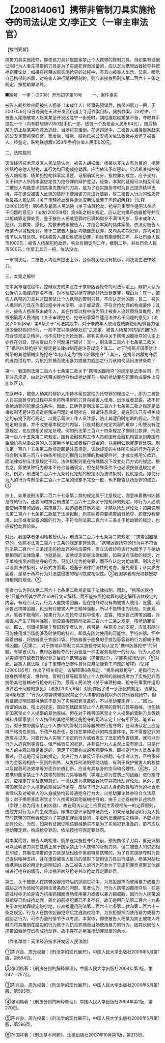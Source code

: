 # 【200814061】携带非管制刀具实施抢夺的司法认定 文/李正文（一审主审法官）

【裁判要旨】

携带刀具实施抢夺，即使该刀具非属国家禁止个人携带的管制刀具，但如果有证据证明行为人事先携带的刀具是为了实施犯罪而准备的，应认定为携带凶器抢夺并按抢窃罪论处；如果在携带凶器实施抢夺的过程中，有意向被害人出示、显露、暗示自己携带的凶器，对被害人进行精神强制的，则应直接依照刑法第二百六十三条之规定，按抢劫罪论处。

■案号　一审：（2008）开刑初字第16号 　　一、案件事实

被告人胡松维伙同被告人杨某（未成年人）经事先预谋后，携带凶器刀一把，于2007年9月13日晚间在天津开发区街道上寻觅作案目标，伺机作案。22时许，二被告人尾随被害人赵某某至开发区睦宁一街处时，胡松维趁赵某某不备，夺取其手提包一个（内有联想牌V350型手机一部、钱包一个及现金人民币64元），随后杨某为防止赵某某呼救及追赶，当场将其推倒。在逃跑途中，二被告人被接报案赶来的公安民警抓获归案。案发后，赃款、赃物已被公安机关依法收缴并发还了被害人。经鉴定，赃物联想牌V350型手机价值人民币620元。

二、法院裁判

天津经济技术开发区人民法院认为，被告人胡松维、杨某以非法占有为目的，携带凶器抢夺他人财物，其行为均已构成抢劫罪，应当依法予以惩处。公诉机关指控被告人胡松维、杨某犯抢劫罪事实清楚，证据确实充分，指控罪名成立，应予支持。关于辩护人所持本案应定性为抢夺罪的辩护意见，经查，本案的证据可以相互印证二被告人均能意识到其事先携带的刀具，是为了在实施抢夺时为自己提供精神支持，并在遭受被害人反抗的情形下使用该刀具进行威胁，故二被告人行为的性质符合最高人民法院《关于审理抢劫案件具体应用法律若干问题的解释》（法释\[2000\]35号）第6条及最高人民法院《关于审理抢劫、抢夺刑事案件适用法律若干问题的意见》（法发\[2005\]8号）第4条之相关规定，应认定为携带凶器抢夺并应以抢劫罪定罪处罚。鉴于被告人杨某犯罪时已满16周岁不满18周岁，系未成年人犯罪，为教育、感化、挽救未成年被告人，并结合本案的具体案情，依法对被告人杨某予以减轻处罚。鉴于二被告人当庭均能自愿认罪，又均系初次犯罪，亦均可酌情予以从轻处罚。判决被告人胡松维犯抢劫罪，判处有期徒刑三年，并处罚金人民币1000元；被告人杨某犯抢劫罪，判处有期徒刑二年，缓刑二年，并处罚金人民币500元；作案工具刀一把，依法没收。

一审判决后，二被告人均没有提出上诉，公诉机关也没有抗诉，判决发生法律效力。

三、本案之解析

在本案审理过程中，控辩双方的焦点在于携带凶器抢夺的司法认定上。辩护人认为公诉机关指控的罪名不当，对本案应以抢夺罪而非抢劫罪定罪，理由为：其一，被告人携带的刀具并非国家禁止个人携带的管制刀具，不应认定为凶器；其二，被告人携带的刀具在作案过程中并未使用、出示或显露，不符合抢劫罪的构成要件；其三，被告人杨某系未成年人，其在作案过程中虽为阻止被害人追赶而将其推倒，但根据最高人民法院《关于审理抢劫、抢夺刑事案件适用法律若干问题的意见》（法发\[2005\]8号）第9条关于"司法实践中，对于未成年人使用或威胁使用轻微暴力强抢少量财物的行为，一般不宜以抢劫罪处罚"之规定，被告人杨某的抗拒抓捕行为符合该规定之精神，也不应转化为抢劫罪。审判实务中关于携带凶器抢夺的认定上亦存在分歧，现拟提出几个问题进行研讨：其一，刑法第二百六十七条第二款关于"携带凶器抢夺"的规定是法律拟制还是注意规定？其二，对于"携带非国家禁止携带的其他器械实施抢夺"如何认定为"携带凶器抢夺"？其三，在携带凶器抢夺后的逃跑过程中，为抗拒抓捕而使用暴力或暴力威胁之行为该如何适用法律条款？

第一，我国刑法第二百六十七条第二款关于"携带凶器抢夺"的规定是法律拟制，而非注意规定，由此对携带凶器抢夺构成抢劫罪与一般的抢劫罪在犯罪构成要件上应加以区分。

在庭审中，被告人杨某的辩护人所持本案应定性为抢夺罪的理由之一，即为二被告人在实施抢夺的过程中并未将所携带的刀具向被害人使用、出示或者显露，故不符合抢劫罪的犯罪成立条件。因此，正确界定刑法第二百六十七条第二款之规定是法律拟制还是注意规定是解决问题的关键所在。所谓注意规定，是在刑法已有相关规定的前提下再行规定，以提示司法工作人员注意，防止其适用时忽略的规定。注意规定的设置，并不改变基本规定的内容，只是对相关规定内容的重申；即使没有注意规定，也应按相关规定处理。例如刑法第三百八十四条规定了挪用公款罪，刑法第一百八十五条第二款规定，国有金融机构工作人员和国有金融机构委派到非国有金融机构从事公务的人员挪用本单位或者客户资金的，以挪用公款罪定罪处罚。刑法第一百八十五条第二款规定即是注意规定，该款规定的主体所实施的行为在完全符合刑法第三百八十四条所规定的挪用公款罪的构成要件时，才成立挪用公款罪。而法律拟制与注意规定不同，法律拟制则是在特殊情况下改变处罚方式的规定。换言之，即使某种行为原本不符合普通规定，但在特殊条件下也必须按普通规定论处。例如，刑法第二百六十九条转化抢劫的规定即为法律拟制，也就是说，即使行为人的行为与刑法第二百六十三条的规定不完全一致，也不能否认抢劫罪的成立。①

综上，如果说刑法第二百六十七条第二款的规定属于注意规定，则意味着携带凶器抢夺的行为，还要同时符合刑法第二百六十三条关于抢劫罪的规定，即行为人必须要使用携带的凶器，实施暴力、胁迫或者其他方法，才能以抢劫罪论处；如果说刑法第二百六十七条第二款属于法律拟制，则意味着只要携带凶器抢夺，即使没有使用、出示或者显露凶器的行为，不符合刑法第二百六十三条关于抢劫罪的规定，也应按抢劫罪论处。

对此，我国学者张明楷教授认为，刑法第二百六十七条第二款规定："携带凶器抢夺的，依照本法第二百六十三条的规定定罪处罚。"携带凶器抢夺的行为并不符合刑法第二百六十三条规定的抢劫罪的构成要件，但立法者却将该行为赋予了与抢劫罪相同的法律效果。也就是说，该款规定即是法律拟制，如果没有该款的规定，对于单纯携带凶器抢夺的行为，只能认定为抢夺罪，而不应认定为抢劫罪。刑法之所以设置法律拟制，从形式方面看，是基于法律经济性的考虑，避免重复；从实质方面看，是基于两种行为对法益侵害的相同性或相似性。②我国学者周光权教授亦持相同的观点。③

笔者也认为刑法第二百六十七条第二款规定属于法律拟制，因此，"携带凶器抢夺"只能依照其字面含义进行文义解释，而不能按照抢劫罪的规定解释该款规定的内容。有观点认为，行为人虽携带凶器，但在抢夺时没有向被害人使用、显露、暗示自己携带凶器，也没有对被害人产生精神强制，所以不能转化为抢劫。对此观点，笔者不能苟同。如果行为人在抢夺过程中使用、显露、暗示自己携带凶器，对被害人产生了精神强制，则应直接按照刑法第二百六十三条之规定，按抢劫罪论处。那么，何谓携带呢？我国有学者认为，携带是一种现实上的支配，应具有随时可能使用或当场能够及时使用的特点，即具有随时使用的可能性。手持凶器、怀中藏着凶器、将凶器置于衣服口袋、将凶器置于随身的手提包等容器的行为都属于携带凶器。④第二，对于携带非管制刀具实施抢夺如何认定为"携带凶器抢夺"的问题。有学者认为，携带凶器抢夺的行为也是一种主客观相统一的行为。行为人必须以实施抢夺或者其他犯罪之目的而携带凶器（携带意识），才能构成抢劫罪。⑤对此，最高人民法院《关于审理抢劫案件具体应用法律若干问题的解释》（法释\[2000\]35号）作出了相关规定，该解释第6条规定，"携带凶器抢夺"，是指行为人随身携带枪支、爆炸物、管制刀具等国家禁止个人携带的器械或者为了实施犯罪而携带其他器械进行抢夺的行为。最高人民法院《关于审理抢劫、抢夺刑事案件适用法律若干问题的意见》（法发\[2005\]8号）对此作出了进一步细化的规定，该意见第4条规定："行为人随身携带国家禁止个人携带的器械以外的其他器械抢夺，但有证据证明该器械确实不是为了实施犯罪准备的，不以抢劫罪定罪；......"因此，所谓的凶器，按上述规定，既应包括国家禁止个人携带的管制刀具等器械，也包括非国家禁止个人携带的其他器械。但在对于携带国家禁止个人携带的管制刀具等器械和非国家禁止个人携带的其他器械实施抢夺的司法认定上应有所区别。笔者认为，对于携带国家禁止个人携带的管制刀具等器械进行抢夺的，在司法认定上应坚持严格责任原则。所谓严格责任，是指在某种犯罪的构成要件中，并不需要犯罪的故意与过失，只要行为人实施了法定的行为或者发生了法定的危害结果，就可以对行为人追究刑事责任。但严格责任的犯罪，并非说行为人主观上没有罪过，只是行为人的主观过错是推定的，满足了犯罪构成的客观要件后，即推定行为人具备主观罪过，但这是可辩驳的推定，允许行为人举反证予以推翻。有学者认为，严格责任作为主客观相统一原则的例外，从发挥刑法的预防功能、有利于保护被害人的权益以及提高司法效率等方面作价值判断，应该有其存身的空间和合理性。⑥故，只要携带国家禁止个人携带的管制刀具等器械（学理上称为性质上的凶器）进行抢夺的，应推定其具备携带意识，一律认定为携带凶器抢夺并按抢劫罪论处。另外，携带国家禁止个人携带的器械进行抢夺，反映了行为人的人身危险性和行为的社会危害性以及对被害人的人身威胁均较普通抢夺行为大，以抢劫罪论处亦符合立法原意；对于携带非国家禁止个人携带的其他器械抢夺的，由于上述器械并非违禁品（学理上称为用法上的凶器），故在司法认定上应贯彻主客观相统一的定罪原则，由控方对行为人的主观方面，即携带意识承担举证责任，如果无证据证明行为人抢夺时携带的其他器械是为了实施犯罪而准备的，本着刑法谦抑性之精神，不应以抢劫罪论处。当然，如果有证据证明该器械确实不是为了实施犯罪准备的，更不应以抢劫罪定罪。构成抢夺罪的，依法按抢夺罪定罪处罚。

就本案而言，被告人胡松维、杨某在实施抢夺行为前，预先携带了刀具，虽无证据可以证明该刀具在性质上属于国家禁止个人携带的管制刀具，但二被告人的供述相互印证，其事先携带的该刀具是胡松维作案前特意携带的，为了在实施抢夺时为自己提供精神支持，并在遭受被害人反抗的情形下使用该刀具进行威胁，杨某对胡松维携带凶器的用途也是明知的，故二被告人的行为符合为了实施犯罪而携带其他器械进行抢夺的情形，应以携带凶器抢夺并以抢劫罪定罪处罚。

第三，关于被告人在携带凶器抢夺后的逃跑过程中，为抗拒抓捕而使用暴力或暴力威胁之行为该如何适用法律条款的问题。笔者认为，行为人携带凶器抢夺后，在逃跑过程中无论是否为抗拒抓捕而当场使用暴力或者以暴力相威胁，因行为人携带凶器抢夺已构成抢劫罪，转化的前提犯罪已不复存在，故无适用刑法第二百六十九条关于准抢劫罪规定的余地，应直接适用刑法第二百六十七条第二款和第二百六十三条之规定。行为人在携带凶器抢夺后之逃跑过程中，为抗拒抓捕而使用暴力或暴力威胁之行为，可作为量刑情节予以考虑。本案中，即使被告人杨某为防止被害人呼喊而将其推倒在路边的行为属于为抗拒抓捕而当场使用暴力的行为，因其伙同他人携带凶器抢夺已构成抢劫罪，故不存在适用准抢劫罪规定的余地。

（作者单位：天津经济技术开发区人民法院）

①陈兴良、周光权著：《刑法学的现代展开》，中国人民大学出版社2006年5月第1版，第594页。

②张明楷著：《刑法分则的解释原理》，中国人民大学出版社2004年第1版，第247－257页。

③陈兴良、周光权著：《刑法学的现代展开》，中国人民大学出版社2006年5月第1版，第595页。

④张明楷著：《刑法分则的解释原理》，中国人民大学出版社2004年第1版，第270页。

⑤陈兴良、周光权著：《刑法学的现代展开》，中国人民大学出版社2006年5月第1版，第596页。

⑥孙国祥著：《刑法基本问题》，法律出版社2007年10月第1版，第213页。